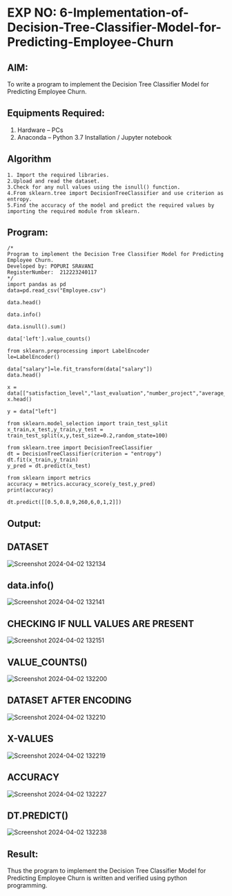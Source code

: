 # EXP NO: 6-Implementation-of-Decision-Tree-Classifier-Model-for-Predicting-Employee-Churn

## AIM:
To write a program to implement the Decision Tree Classifier Model for Predicting Employee Churn.

## Equipments Required:
1. Hardware – PCs
2. Anaconda – Python 3.7 Installation / Jupyter notebook

## Algorithm
```
1. Import the required libraries.
2.Upload and read the dataset.
3.Check for any null values using the isnull() function.
4.From sklearn.tree import DecisionTreeClassifier and use criterion as entropy.
5.Find the accuracy of the model and predict the required values by importing the required module from sklearn.
```

## Program:
```
/*
Program to implement the Decision Tree Classifier Model for Predicting Employee Churn.
Developed by: POPURI SRAVANI
RegisterNumber:  212223240117
*/
import pandas as pd
data=pd.read_csv("Employee.csv")

data.head()

data.info()

data.isnull().sum()

data['left'].value_counts()

from sklearn.preprocessing import LabelEncoder
le=LabelEncoder()

data["salary"]=le.fit_transform(data["salary"])
data.head()

x = data[["satisfaction_level","last_evaluation","number_project","average_montly_hours","time_spend_company","Work_accident","promotion_last_5years","salary"]]
x.head()

y = data["left"]

from sklearn.model_selection import train_test_split
x_train,x_test,y_train,y_test = train_test_split(x,y,test_size=0.2,random_state=100)

from sklearn.tree import DecisionTreeClassifier
dt = DecisionTreeClassifier(criterion = "entropy")
dt.fit(x_train,y_train)
y_pred = dt.predict(x_test)

from sklearn import metrics
accuracy = metrics.accuracy_score(y_test,y_pred)
print(accuracy)

dt.predict([[0.5,0.8,9,260,6,0,1,2]])

```

## Output:
## DATASET
![Screenshot 2024-04-02 132134](https://github.com/sravanipopuri2006/Implementation-of-Decision-Tree-Classifier-Model-for-Predicting-Employee-Churn/assets/139778301/49e03fe8-3fba-41eb-951f-917157c19969)
## data.info()
![Screenshot 2024-04-02 132141](https://github.com/sravanipopuri2006/Implementation-of-Decision-Tree-Classifier-Model-for-Predicting-Employee-Churn/assets/139778301/69fb0f07-e2c5-4912-8249-8d39130a1716)
## CHECKING IF NULL VALUES ARE PRESENT
![Screenshot 2024-04-02 132151](https://github.com/sravanipopuri2006/Implementation-of-Decision-Tree-Classifier-Model-for-Predicting-Employee-Churn/assets/139778301/148dbe24-d7d2-445b-8e9d-6bdb2ce1de07)
## VALUE_COUNTS()
![Screenshot 2024-04-02 132200](https://github.com/sravanipopuri2006/Implementation-of-Decision-Tree-Classifier-Model-for-Predicting-Employee-Churn/assets/139778301/77ea26d4-438d-4b37-bcd2-31111ecd8ffa)
## DATASET AFTER ENCODING
![Screenshot 2024-04-02 132210](https://github.com/sravanipopuri2006/Implementation-of-Decision-Tree-Classifier-Model-for-Predicting-Employee-Churn/assets/139778301/b3570640-c06d-4f8e-aa6b-70b97c735f19)
## X-VALUES
![Screenshot 2024-04-02 132219](https://github.com/sravanipopuri2006/Implementation-of-Decision-Tree-Classifier-Model-for-Predicting-Employee-Churn/assets/139778301/64f673aa-9346-4d1e-98e4-26ae8c7de534)
## ACCURACY
![Screenshot 2024-04-02 132227](https://github.com/sravanipopuri2006/Implementation-of-Decision-Tree-Classifier-Model-for-Predicting-Employee-Churn/assets/139778301/90074a6b-4a52-402c-9f1c-3943bc6a3bea)
## DT.PREDICT()
![Screenshot 2024-04-02 132238](https://github.com/sravanipopuri2006/Implementation-of-Decision-Tree-Classifier-Model-for-Predicting-Employee-Churn/assets/139778301/02b00c3f-a6c4-4af8-a004-f2ed97eef485)










## Result:
Thus the program to implement the  Decision Tree Classifier Model for Predicting Employee Churn is written and verified using python programming.
